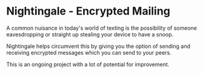 # Nightingale - Encrypted Mailing
A common nuisance in today's world of texting is the possibility of someone eavesdropping or straight up stealing your device to have a snoop.

Nightingale helps circumvent this by giving you the option of sending and receiving encrypted messages which you can send to your peers.

This is an ongoing project with a lot of potential for improvement.
